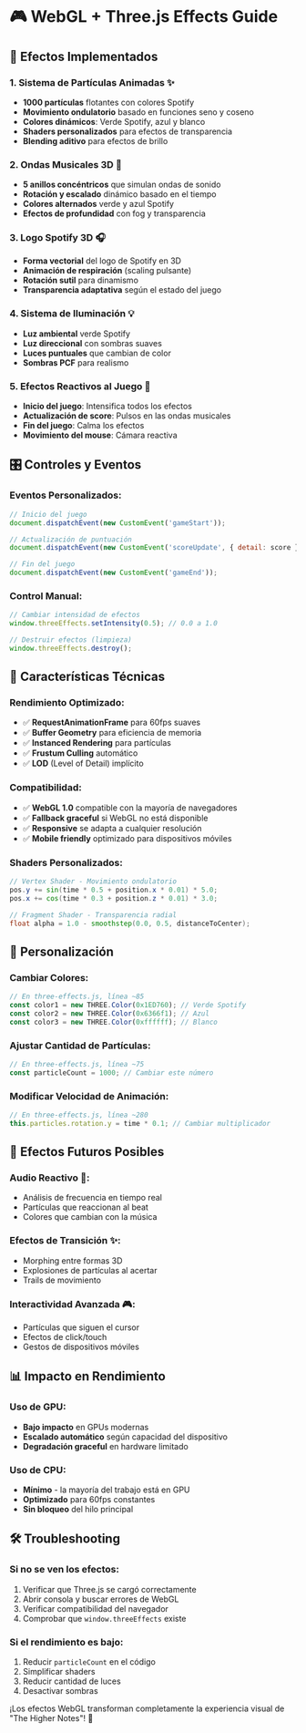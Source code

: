 # 🎮 WebGL + Three.js Effects Guide

## 🌟 Efectos Implementados

### **1. Sistema de Partículas Animadas** ✨
- **1000 partículas** flotantes con colores Spotify
- **Movimiento ondulatorio** basado en funciones seno y coseno
- **Colores dinámicos**: Verde Spotify, azul y blanco
- **Shaders personalizados** para efectos de transparencia
- **Blending aditivo** para efectos de brillo

### **2. Ondas Musicales 3D** 🎵
- **5 anillos concéntricos** que simulan ondas de sonido
- **Rotación y escalado** dinámico basado en el tiempo
- **Colores alternados** verde y azul Spotify
- **Efectos de profundidad** con fog y transparencia

### **3. Logo Spotify 3D** 🎧
- **Forma vectorial** del logo de Spotify en 3D
- **Animación de respiración** (scaling pulsante)
- **Rotación sutil** para dinamismo
- **Transparencia adaptativa** según el estado del juego

### **4. Sistema de Iluminación** 💡
- **Luz ambiental** verde Spotify
- **Luz direccional** con sombras suaves
- **Luces puntuales** que cambian de color
- **Sombras PCF** para realismo

### **5. Efectos Reactivos al Juego** 🎯
- **Inicio del juego**: Intensifica todos los efectos
- **Actualización de score**: Pulsos en las ondas musicales
- **Fin del juego**: Calma los efectos
- **Movimiento del mouse**: Cámara reactiva

## 🎛️ Controles y Eventos

### **Eventos Personalizados**:
```javascript
// Inicio del juego
document.dispatchEvent(new CustomEvent('gameStart'));

// Actualización de puntuación
document.dispatchEvent(new CustomEvent('scoreUpdate', { detail: score }));

// Fin del juego
document.dispatchEvent(new CustomEvent('gameEnd'));
```

### **Control Manual**:
```javascript
// Cambiar intensidad de efectos
window.threeEffects.setIntensity(0.5); // 0.0 a 1.0

// Destruir efectos (limpieza)
window.threeEffects.destroy();
```

## 🔧 Características Técnicas

### **Rendimiento Optimizado**:
- ✅ **RequestAnimationFrame** para 60fps suaves
- ✅ **Buffer Geometry** para eficiencia de memoria
- ✅ **Instanced Rendering** para partículas
- ✅ **Frustum Culling** automático
- ✅ **LOD** (Level of Detail) implícito

### **Compatibilidad**:
- ✅ **WebGL 1.0** compatible con la mayoría de navegadores
- ✅ **Fallback graceful** si WebGL no está disponible
- ✅ **Responsive** se adapta a cualquier resolución
- ✅ **Mobile friendly** optimizado para dispositivos móviles

### **Shaders Personalizados**:
```glsl
// Vertex Shader - Movimiento ondulatorio
pos.y += sin(time * 0.5 + position.x * 0.01) * 5.0;
pos.x += cos(time * 0.3 + position.z * 0.01) * 3.0;

// Fragment Shader - Transparencia radial
float alpha = 1.0 - smoothstep(0.0, 0.5, distanceToCenter);
```

## 🎨 Personalización

### **Cambiar Colores**:
```javascript
// En three-effects.js, línea ~85
const color1 = new THREE.Color(0x1ED760); // Verde Spotify
const color2 = new THREE.Color(0x6366f1); // Azul
const color3 = new THREE.Color(0xffffff); // Blanco
```

### **Ajustar Cantidad de Partículas**:
```javascript
// En three-effects.js, línea ~75
const particleCount = 1000; // Cambiar este número
```

### **Modificar Velocidad de Animación**:
```javascript
// En three-effects.js, línea ~280
this.particles.rotation.y = time * 0.1; // Cambiar multiplicador
```

## 🚀 Efectos Futuros Posibles

### **Audio Reactivo** 🎵:
- Análisis de frecuencia en tiempo real
- Partículas que reaccionan al beat
- Colores que cambian con la música

### **Efectos de Transición** ✨:
- Morphing entre formas 3D
- Explosiones de partículas al acertar
- Trails de movimiento

### **Interactividad Avanzada** 🎮:
- Partículas que siguen el cursor
- Efectos de click/touch
- Gestos de dispositivos móviles

## 📊 Impacto en Rendimiento

### **Uso de GPU**:
- **Bajo impacto** en GPUs modernas
- **Escalado automático** según capacidad del dispositivo
- **Degradación graceful** en hardware limitado

### **Uso de CPU**:
- **Mínimo** - la mayoría del trabajo está en GPU
- **Optimizado** para 60fps constantes
- **Sin bloqueo** del hilo principal

## 🛠️ Troubleshooting

### **Si no se ven los efectos**:
1. Verificar que Three.js se cargó correctamente
2. Abrir consola y buscar errores de WebGL
3. Verificar compatibilidad del navegador
4. Comprobar que `window.threeEffects` existe

### **Si el rendimiento es bajo**:
1. Reducir `particleCount` en el código
2. Simplificar shaders
3. Reducir cantidad de luces
4. Desactivar sombras

¡Los efectos WebGL transforman completamente la experiencia visual de "The Higher Notes"! 🎉
